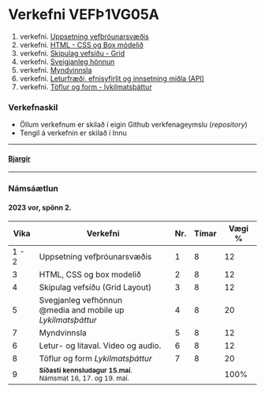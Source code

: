 # Verkefni VEFÞ1VG05A

1. verkefni. [Uppsetning vefþróunarsvæðis](Verkefni-1/)
1. verkefni. [HTML - CSS og Box módelið](Verkefni-2/)
1. verkefni. [Skipulag vefsíðu - Grid](Verkefni-3/)
1. verkefni. [Sveigjanleg hönnun](Verkefni-4/)
1. verkefni. [Myndvinnsla](Verkefni-5/)
1. verkefni. [Leturfræði, efnisyfirlit og innsetning miðla (API)](Verkefni-6/README.md)
1. verkefni. [Töflur og form - lykilmatsþáttur](Verkefni-7/README.md)

### Verkefnaskil 
 
-  Öllum verkefnum er skilað í eigin Github verkfenageymslu (_repository_)
-  Tengil á verkefnin er skilað í Innu

---

#### [Bjargir](https://github.com/vefgrunnur/Namsefni/wiki)

---

### Námsáætlun

#### 2023 vor, spönn 2. 

| Vika  | Verkefni  | Nr. | Tímar | Vægi % |
|---|---|---|---|---|
| 1 - 2  | Uppsetning vefþróunarsvæðis  | 1  | 8 | 12 |
| 3  | HTML, CSS og box modelið  | 2 | 8  | 12 |
| 4  | Skipulag vefsíðu (Grid Layout) | 3  | 8 | 12 |
| 5  | Svegjanleg vefhönnun <br>@media and mobile up _Lykilmatsþáttur_ | 4  | 8  | 20 |
| 7  | Myndvinnsla| 5  | 8 | 12 |
| 6  | Letur- og litaval. Video og audio.| 6  | 8 | 12  |
| 8  | Töflur og form _Lykilmatsþáttur_ | 7 | 8 | 20 |
| 9  | <sub>**Síðasti  kennsludagur 15.maí**. <br> Námsmat 16, 17. og 19. maí.</sub> |  |  | 100%  |


